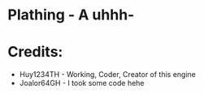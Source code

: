 # Plathing - A uhhh-

# Credits:
- Huy1234TH - Working, Coder, Creator of this engine
- Joalor64GH - I took some code hehe